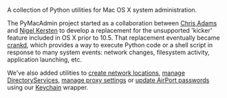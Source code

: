 A collection of Python utilities for Mac OS X system administration.

The PyMacAdmin project started as a collaboration between [Chris Adams](http://improbable.org/chris) and [Nigel Kersten](http://explanatorygap.net) to develop a replacement for the unsupported 'kicker' feature included in OS X prior to 10.5. That replacement eventually became [crankd](http://pymacadmin.googlecode.com/git/bin/crankd.py), which provides a way to execute Python code or a shell script in response to many system events: network changes, filesystem activity, application launching, etc.

We've also added utilities to [create network locations](http://pymacadmin.googlecode.com/git/bin/create-location.py),
[manage DirectoryServices](http://pymacadmin.googlecode.com/git/pymacds-dist/),
[manage proxy settings](http://pymacadmin.googlecode.com/git/bin/set-proxy.py) or [update AirPort passwords](http://pymacadmin.googlecode.com/git/bin/airport-update.py) using our [Keychain](http://pymacadmin.googlecode.com/git/lib/PyMacAdmin/Security/Keychain.py) wrapper.